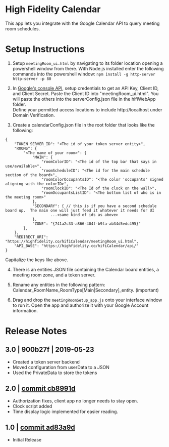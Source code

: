 # High Fidelity Calendar
This app lets you integrate with the Google Calendar API to query meeting room schedules.


# Setup Instructions
1. Setup `meetingRoom_ui.html` by navigating to its folder location opening a powershell window from there. With Node.js installed enter the following commands into the powershell window: 
        `npm install -g http-server`
        `http-server -p 80`
2. In [Google's console API](https://console.developers.google.com/projectselector2/apis/credentials?supportedpurview=project), setup credentials to get an API Key, Client ID, and Client Secret.  Paste the Client ID into "meetingRoom_ui.html".  You will paste the others into the serverConfig.json file in the hifiWebApp folder.  
Define your permitted access locations to include http://localhost under Domain Verification.

3. Create a calendarConfig.json file in the root folder that looks like the following:
```
{
    "TOKEN_SERVER_ID": "<The id of your token server entity>",
    "ROOMS": {
        "<The name of your room>": {
            "MAIN": {
                "roomColorID": "<The id of the top bar that says in use/available>",
                "roomScheduleID": "<The id for the main schedule section of the board>",
                "roomColorOccupantsID": "<The color 'occupants' signed aligning with the colorID>",
                "roomClockID": "<The Id of the clock on the wall>",
                "roomOccupantsListID": "<The bottom list of who is in the meeting room>"
            },
            "SECONDARY": { // this is if you have a second schedule board up.  The main one will just feed it whatever it needs for UI
                    ...<same kind of ids as above>
            },
            "ZONE": "{741a2c33-a866-404f-b9fa-ab34d5edc495}"
        },
    },
    "REDIRECT_URI": "https://highfidelity.co/hifiCalendar/meetingRoom_ui.html",
    "API_BASE": "https://highfidelity.co/hifiCalendar/api/"
}
```
Capitalize the keys like above.  

4. There is an entities JSON file containing the Calendar board entities, a meeting room zone, and a token server.

5. Rename any entities in the following pattern: Calendar_RoomName_RoomType[Main|Secondary]_entity. (important)

6. Drag and drop the `meetingRoomSetup_app.js` onto your interface window to run it. Open the app and authorize it with your Google Account information.


# Release Notes

## 3.0 | 900b27f | 2019-05-23
  - Created a token server backend 
  - Moved configuration from userData to a JSON
  - Used the PrivateData to store the tokens

## 2.0 | [commit cb8991d](https://github.com/highfidelity/hifi-content/pull/361/commits/cb8991d98223a7ad14dca809b8ba507bef9336cb)
- Authorization fixes, client app no longer needs to stay open.
- Clock script added
- Time display logic implemented for easier reading.

## 1.0 | [commit ad83a9d](https://github.com/highfidelity/hifi-content/pull/345/commits/ad83a9dc621196e80b234ba205803b61f42c1b88)
- Initial Release